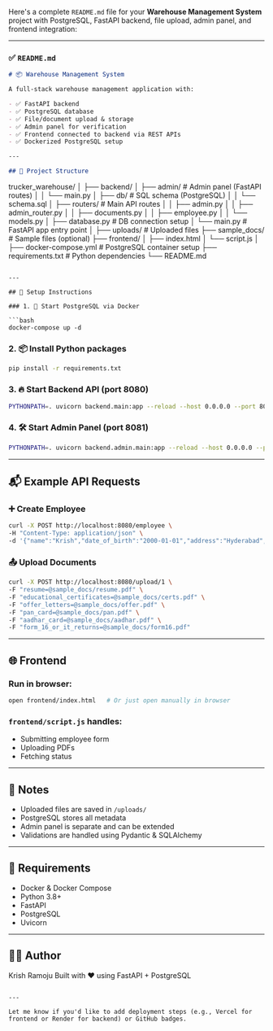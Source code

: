 Here's a complete `README.md` file for your **Warehouse Management System** project with PostgreSQL, FastAPI backend, file upload, admin panel, and frontend integration:

---

### ✅ `README.md`

```markdown
# 📦 Warehouse Management System

A full-stack warehouse management application with:

- ✅ FastAPI backend
- ✅ PostgreSQL database
- ✅ File/document upload & storage
- ✅ Admin panel for verification
- ✅ Frontend connected to backend via REST APIs
- ✅ Dockerized PostgreSQL setup

---

## 📁 Project Structure

```

trucker\_warehouse/
│
├── backend/
│   ├── admin/                     # Admin panel (FastAPI routes)
│   │   └── main.py
│   ├── db/                        # SQL schema (PostgreSQL)
│   │   └── schema.sql
│   ├── routers/                   # Main API routes
│   │   ├── admin.py
│   │   ├── admin\_router.py
│   │   ├── documents.py
│   │   ├── employee.py
│   │   └── models.py
│   ├── database.py                # DB connection setup
│   └── main.py                    # FastAPI app entry point
│
├── uploads/                       # Uploaded files
├── sample\_docs/                   # Sample files (optional)
├── frontend/
│   ├── index.html
│   └── script.js
│
├── docker-compose.yml             # PostgreSQL container setup
├── requirements.txt               # Python dependencies
└── README.md

````

---

## 🚀 Setup Instructions

### 1. 🐳 Start PostgreSQL via Docker

```bash
docker-compose up -d
````

### 2. 📦 Install Python packages

```bash
pip install -r requirements.txt
```

### 3. 🔥 Start Backend API (port 8080)

```bash
PYTHONPATH=. uvicorn backend.main:app --reload --host 0.0.0.0 --port 8080
```

### 4. 🛠 Start Admin Panel (port 8081)

```bash
PYTHONPATH=. uvicorn backend.admin.main:app --reload --host 0.0.0.0 --port 8081
```

---

## 📬 Example API Requests

### ➕ Create Employee

```bash
curl -X POST http://localhost:8080/employee \
-H "Content-Type: application/json" \
-d '{"name":"Krish","date_of_birth":"2000-01-01","address":"Hyderabad","contact_number":"9876543210","pan_number":"ABCDE1234F","aadhar_number":"123456789012"}'
```

### 📤 Upload Documents

```bash
curl -X POST http://localhost:8080/upload/1 \
-F "resume=@sample_docs/resume.pdf" \
-F "educational_certificates=@sample_docs/certs.pdf" \
-F "offer_letters=@sample_docs/offer.pdf" \
-F "pan_card=@sample_docs/pan.pdf" \
-F "aadhar_card=@sample_docs/aadhar.pdf" \
-F "form_16_or_it_returns=@sample_docs/form16.pdf"
```

---

## 🌐 Frontend

### Run in browser:

```bash
open frontend/index.html   # Or just open manually in browser
```

### `frontend/script.js` handles:

* Submitting employee form
* Uploading PDFs
* Fetching status

---

## 📌 Notes

* Uploaded files are saved in `/uploads/`
* PostgreSQL stores all metadata
* Admin panel is separate and can be extended
* Validations are handled using Pydantic & SQLAlchemy

---

## 📎 Requirements

* Docker & Docker Compose
* Python 3.8+
* FastAPI
* PostgreSQL
* Uvicorn

---

## 🧑‍💻 Author

Krish Ramoju
Built with ❤️ using FastAPI + PostgreSQL

```

---

Let me know if you'd like to add deployment steps (e.g., Vercel for frontend or Render for backend) or GitHub badges.
```
